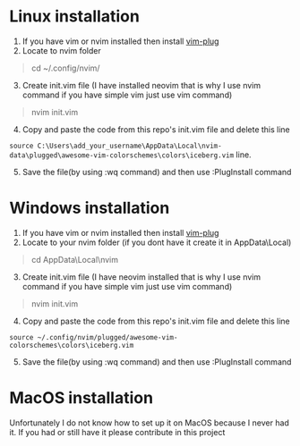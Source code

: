# Linux installation 
1) If you have vim or nvim installed then install [vim-plug](https://github.com/junegunn/vim-plug "vim-plug")
2) Locate to nvim folder 
>cd ~/.config/nvim/
3) Create init.vim file (I have installed neovim that is why I use nvim command if you have simple vim just use vim command)
>nvim init.vim
4) Copy and paste the code from this repo's init.vim file and delete this line


```source C:\Users\add_your_username\AppData\Local\nvim-data\plugged\awesome-vim-colorschemes\colors\iceberg.vim``` line.


5) Save the file(by using :wq command) and then use :PlugInstall command

# Windows installation 
1) If you have vim or nvim installed then install [vim-plug](https://github.com/junegunn/vim-plug "vim-plug")
2) Locate to your nvim folder (if you dont have it create it in AppData\Local)
>cd AppData\Local\nvim
3) Create init.vim file (I have neovim installed that is why I use nvim command if you have simple vim just use vim command)  
>nvim init.vim
4) Copy and paste the code from this repo's init.vim file and delete this line


```source ~/.config/nvim/plugged/awesome-vim-colorschemes\colors\iceberg.vim```


5) Save the file(by using :wq command) and then use :PlugInstall command

# MacOS installation 
Unfortunately I do not know how to set up it on MacOS because I never had it. If you had or still have it please contribute in this project
